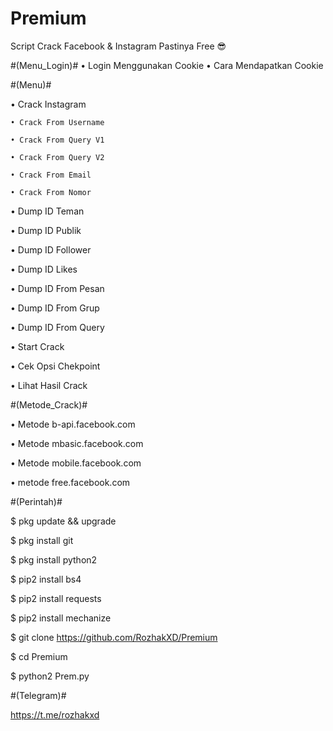 # Premium

Script Crack Facebook & Instagram Pastinya Free 😎

#(Menu_Login)#
    • Login Menggunakan Cookie
    • Cara Mendapatkan Cookie

#(Menu)#

• Crack Instagram

    • Crack From Username

    • Crack From Query V1

    • Crack From Query V2

    • Crack From Email

    • Crack From Nomor

• Dump ID Teman

• Dump ID Publik

• Dump ID Follower

• Dump ID Likes

• Dump ID From Pesan

• Dump ID From Grup

• Dump ID From Query

• Start Crack

• Cek Opsi Chekpoint

• Lihat Hasil Crack

#(Metode_Crack)#

• Metode b-api.facebook.com

• Metode mbasic.facebook.com

• Metode mobile.facebook.com

• metode free.facebook.com

#(Perintah)#

$ pkg update && upgrade

$ pkg install git

$ pkg install python2

$ pip2 install bs4

$ pip2 install requests

$ pip2 install mechanize

$ git clone https://github.com/RozhakXD/Premium

$ cd Premium

$ python2 Prem.py

#(Telegram)#

https://t.me/rozhakxd
